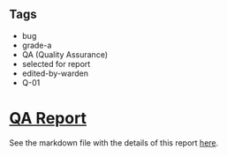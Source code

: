 ## Tags

- bug
- grade-a
- QA (Quality Assurance)
- selected for report
- edited-by-warden
- Q-01

# [QA Report](https://github.com/code-423n4/2022-11-ens-findings/issues/9) 

See the markdown file with the details of this report [here](https://github.com/code-423n4/2022-11-ens-findings/blob/main/data/zzzitron-Q.md).